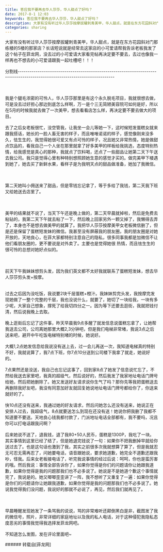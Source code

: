 ```yaml
---
title: 答应我不要再去华人莎莎，华人甜点了好吗？
date: 2017-8-1 12:03
keywords: 答应我不要再去华人莎莎，华人甜点了好吗？
description: 大家有没有听过华人莎莎按摩拔罐刺青美甲，华人甜点，就是在东方花园斜对门那栋楼的5楼的那家店？长话短说就是经常去这家店的小可爱请帮我告诉老板我发了这个帖子在菲龙网，没去过的小可爱请大家看完帖再决定要不要去，去过也像我一样再也不想去的小可爱请跟我一起吐槽吧！！！分割线-------------------------------------------------------------------------------------------------------------------------------我是个腿毛浓密的可怜人，华人莎莎那里是有这个永久脱毛项目，我就很想去做，可是没去过好担心那边到底怎么样啊，万一是个三无简陋美容院可如何是好，所以在5月的时候我就去做了一次美甲，想去看看店怎么样，再决定要不要去做大的项目。去了之后女老板很忙，没空管我，让我坐一会儿等她一下，这时候短发蛋糕女就来跟我搭话，她长的一脸人畜无害的样子，而且唯唯诺诺的样子，感觉像刚来没多久，怯生生的，我觉得她很可爱又有点可怜的样子，况且她又非常热情，她是做甜点饮品的，看我自己一个人坐在那里就拿了好多美甲的样板给我挑选，态度特别热情，给我感觉是真心的那种，我就点了饮料喝，还点了一些甜品让她第二天下午送去我公司。我只是觉得心里有种特别想照顾她生意的感觉才买的。做完美甲下楼遇到她了，她去买了新鲜水果，看样子是为我明天点的甜品做准备，她加了我微信。第二天她叫小佣送来了甜品，但是零钱忘记拿了，等于多给了我钱，第二天我下班又给她送去店里了。美甲的结果就不说了，当天下午还是晚上做的，第二天早晨就掉啦，然后是免费去粘钻的，我第二天下午就去粘了一下，然后晚上回家另外一颗又掉了，我懒得去弄了，本身也不是想去做美甲的就算了。我把华人莎莎按摩美甲女老板微信删了，但是还是保留了蛋糕短发妹的微信。我甚至没有屏蔽我的朋友圈，我的朋友圈是对她开放的，天地良心，在菲大家都特别注意自己的隐私，很多同事我都是加微信不让他们看朋友圈的，更不要说是对外卖了。主要也是觉得她很 热情，而且怯生生的很可怜的总想对她好点似的。前天下午我妹妹想剪头发，因为我们英文都不太好我就联系了蛋糕短发妹，想去华人莎莎剪头发+按摩。过去之后因为没吃饭，我说要2块千层蛋糕+橙汁。我妹妹剪完头发，我按摩完发现她做了一整个完整的千层，我也没说什么，就要了，她切了一块给我，一块有多少呢，大家自己想象，撑死了给我切四分之一。因为等下还要去逛街，我就把钱付清，然后说我晚上去取。晚上逛街后忘记了这件事，昨天早晨我9点多醒了就发信息说蛋糕忘拿了，让她帮我送去公司，公司离她那里大概2,3分钟吧，但是我们电梯非常堵，我说3点之后送来吧，避开中午吃饭电梯特别堵的时候，她说好。大概1,2点她发信息给我说没有送上去，过一会儿再送一次，我知道电梯真的特别不好，我就说算了，我7点下班，你7点10分送到公司楼下我拿了就走，她说好的。7点果然还是没送，我自己也忘记这事了，回到家8点了她发了信息说忙忘了，不然给我送去家里吧，我真的超级气，然后说好的，然后我发了我家地址电话门牌号给她，然后把她删除了。她又发送好友请求说你生气了吗？那你先等我把蛋糕送去再删除我好友吧，我没有同意加好友就回复她说地址电话门牌号都给你了，你送来就好的了。快10点还没有送来，我通过她的好友请求，然后问她怎么还没有送来，她说正在安排人过去，我超级气，8点就要送怎么到现在还没有送！她说你把我删了我都不知道要不要送。天地良心钱我都付款了，门派地址电话全部都有，我不要吗，况且你可以打电话跟我问啊？后来她说不送了，退我钱，退了我80+50人民币，蛋糕是1300P，我吃了一块。其实事情到这里已经了结了，但是她退完钱说了一句：如果你不把我删掉早就给你送过去了。也是这句话也激到了我，其实之前很多次我就想算了算了，但是我就忍无可忍无需再忍了，问她要电话，语音跟她说，要求她道歉，她完全不道歉还跟我吵，怪我。后来女老板接电话了，听完我说事情的经过后说：呵呵，你也是蛮厉害的哦。然后我说：事情全部告诉你了，如果你觉得是你们的问题请你让她跟我道歉，如果你觉得是我的问题那我们也不必多说了。她说是不是她道个歉这个事情就完了，我说是的。她又唧唧歪歪讲了一阵，我不想听了又重复了一遍：如果你觉得是你们的问题请你让她跟我道歉，如果你觉得是我的问题那我们也不必多说了。她说我觉得我们没问题，我说好的那就不必说了，再见，然后我们就再见了。早晨睡醒发现她发了一条骂我的说说，骂的非常难听还颠倒黑白是非，截图发了我的微信号，照片，非常详细的家庭地址以及我的私人电话，对于这种侵犯我隐私态度恶劣的事情我觉得我选择发菲龙网吧。不知道怎么发图，发在评论里面吧~
categories: sharing
---
```

<td class="t_f" id="postmessage_833398">

大家有没有听过华人莎莎按摩拔罐刺青美甲，华人甜点，就是在东方花园斜对门那栋楼的5楼的那家店？长话短说就是经常去这家店的小可爱请帮我告诉老板我发了这个帖子在菲龙网，没去过的小可爱请大家看完帖再决定要不要去，去过也像我一样再也不想去的小可爱请跟我一起吐槽吧！！！<br/>
<br/>
分割线-------------------------------------------------------------------------------------------------------------------------------<br/>
<br/>
<br/>
<br/>
我是个腿毛浓密的可怜人，华人莎莎那里是有这个永久脱毛项目，我就很想去做，可是没去过好担心那边到底怎么样啊，万一是个三无简陋美容院可如何是好，所以在5月的时候我就去做了一次美甲，想去看看店怎么样，再决定要不要去做大的项目。<br/>
<br/>
去了之后女老板很忙，没空管我，让我坐一会儿等她一下，这时候短发蛋糕女就来跟我搭话，她长的一脸人畜无害的样子，而且唯唯诺诺的样子，感觉像刚来没多久，怯生生的，我觉得她很可爱又有点可怜的样子，况且她又非常热情，她是做甜点饮品的，看我自己一个人坐在那里就拿了好多美甲的样板给我挑选，态度特别热情，给我感觉是真心的那种，我就点了饮料喝，还点了一些甜品让她第二天下午送去我公司。我只是觉得心里有种特别想照顾她生意的感觉才买的。做完美甲下楼遇到她了，她去买了新鲜水果，看样子是为我明天点的甜品做准备，她加了我微信。<br/>
<br/>
<br/>
<br/>
第二天她叫小佣送来了甜品，但是零钱忘记拿了，等于多给了我钱，第二天我下班又给她送去店里了。<br/>
<br/>
<br/>
<br/>
美甲的结果就不说了，当天下午还是晚上做的，第二天早晨就掉啦，然后是免费去粘钻的，我第二天下午就去粘了一下，然后晚上回家另外一颗又掉了，我懒得去弄了，本身也不是想去做美甲的就算了。我把华人莎莎按摩美甲女老板微信删了，但是还是保留了蛋糕短发妹的微信。我甚至没有屏蔽我的朋友圈，我的朋友圈是对她开放的，天地良心，在菲大家都特别注意自己的隐私，很多同事我都是加微信不让他们看朋友圈的，更不要说是对外卖了。主要也是觉得她很 热情，而且怯生生的很可怜的总想对她好点似的。<br/>
<br/>
<br/>
<br/>
前天下午我妹妹想剪头发，因为我们英文都不太好我就联系了蛋糕短发妹，想去华人莎莎剪头发+按摩。<br/>
<br/>
<br/>
过去之后因为没吃饭，我说要2块千层蛋糕+橙汁。我妹妹剪完头发，我按摩完发现她做了一整个完整的千层，我也没说什么，就要了，她切了一块给我，一块有多少呢，大家自己想象，撑死了给我切四分之一。因为等下还要去逛街，我就把钱付清，然后说我晚上去取。<br/>
<br/>
晚上逛街后忘记了这件事，昨天早晨我9点多醒了就发信息说蛋糕忘拿了，让她帮我送去公司，公司离她那里大概2,3分钟吧，但是我们电梯非常堵，我说3点之后送来吧，避开中午吃饭电梯特别堵的时候，她说好。<br/>
<br/>
大概1,2点她发信息给我说没有送上去，过一会儿再送一次，我知道电梯真的特别不好，我就说算了，我7点下班，你7点10分送到公司楼下我拿了就走，她说好的。<br/>
<br/>
7点果然还是没送，我自己也忘记这事了，回到家8点了她发了信息说忙忘了，不然给我送去家里吧，我真的超级气，然后说好的，然后我发了我家地址电话门牌号给她，然后把她删除了。她又发送好友请求说你生气了吗？那你先等我把蛋糕送去再删除我好友吧，我没有同意加好友就回复她说地址电话门牌号都给你了，你送来就好的了。<br/>
<br/>
快10点还没有送来，我通过她的好友请求，然后问她怎么还没有送来，她说正在安排人过去，我超级气，8点就要送怎么到现在还没有送！她说你把我删了我都不知道要不要送。天地良心钱我都付款了，门派地址电话全部都有，我不要吗，况且你可以打电话跟我问啊？<br/>
<br/>
后来她说不送了，退我钱，退了我80+50人民币，蛋糕是1300P，我吃了一块。<br/>
其实事情到这里已经了结了，但是她退完钱说了一句：如果你不把我删掉早就给你送过去了。也是这句话也激到了我，其实之前很多次我就想算了算了，但是我就忍无可忍无需再忍了，问她要电话，语音跟她说，要求她道歉，她完全不道歉还跟我吵，怪我。后来女老板接电话了，听完我说事情的经过后说：呵呵，你也是蛮厉害的哦。然后我说：事情全部告诉你了，如果你觉得是你们的问题请你让她跟我道歉，如果你觉得是我的问题那我们也不必多说了。她说是不是她道个歉这个事情就完了，我说是的。她又唧唧歪歪讲了一阵，我不想听了又重复了一遍：如果你觉得是你们的问题请你让她跟我道歉，如果你觉得是我的问题那我们也不必多说了。她说我觉得我们没问题，我说好的那就不必说了，再见，然后我们就再见了。<br/>
<br/>
<br/>
<br/>
早晨睡醒发现她发了一条骂我的说说，骂的非常难听还颠倒黑白是非，截图发了我的微信号，照片，非常详细的家庭地址以及我的私人电话，对于这种侵犯我隐私态度恶劣的事情我觉得我选择发菲龙网吧。<br/>
<br/>
不知道怎么发图，发在评论里面吧~<br/>
</td>
###### 转载自[菲龙网]